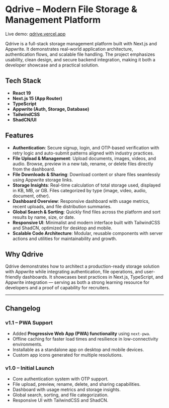 # Qdrive – Modern File Storage & Management Platform  

Live demo: [qdrive.vercel.app](https://qdrive.vercel.app/)  

Qdrive is a full-stack storage management platform built with Next.js and Appwrite. It demonstrates real-world application architecture, authentication flows, and scalable file handling. The project emphasizes usability, clean design, and secure backend integration, making it both a developer showcase and a practical solution.  

## Tech Stack  
- **React 19**  
- **Next.js 15 (App Router)**  
- **TypeScript**  
- **Appwrite (Auth, Storage, Database)**  
- **TailwindCSS**  
- **ShadCN/UI**  

## Features  

- **Authentication**: Secure signup, login, and OTP-based verification with retry logic and auto-submit patterns aligned with industry practices.  
- **File Upload & Management**: Upload documents, images, videos, and audio. Browse, preview in a new tab, rename, or delete files directly from the dashboard.  
- **File Downloads & Sharing**: Download content or share files seamlessly using Appwrite storage links.  
- **Storage Insights**: Real-time calculation of total storage used, displayed in KB, MB, or GB. Files categorized by type (image, video, audio, document, other).  
- **Dashboard Overview**: Responsive dashboard with usage metrics, recent uploads, and file distribution summaries.  
- **Global Search & Sorting**: Quickly find files across the platform and sort results by name, size, or date.  
- **Responsive UI**: Minimalist and modern interface built with TailwindCSS and ShadCN, optimized for desktop and mobile.  
- **Scalable Code Architecture**: Modular, reusable components with server actions and utilities for maintainability and growth.  

## Why Qdrive  

Qdrive demonstrates how to architect a production-ready storage solution with Appwrite while integrating authentication, file operations, and user-friendly dashboards. It showcases best practices in Next.js, TypeScript, and Appwrite integration — serving as both a strong learning resource for developers and a proof of capability for recruiters.  

---

## Changelog  

### v1.1 – PWA Support   
- Added **Progressive Web App (PWA) functionality** using `next-pwa`.  
- Offline caching for faster load times and resilience in low-connectivity environments.  
- Installable as a standalone app on desktop and mobile devices.  
- Custom app icons generated for multiple resolutions.

### v1.0 – Initial Launch   
- Core authentication system with OTP support.  
- File upload, preview, rename, delete, and sharing capabilities.  
- Dashboard with usage metrics and storage insights.  
- Global search, sorting, and file categorization.  
- Responsive UI with TailwindCSS and ShadCN. 
